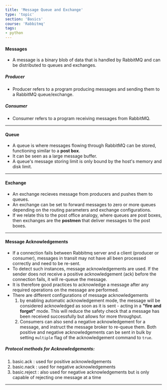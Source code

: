 ```yaml
---
title: 'Message Queue and Exchange'
type: 'topic'
section: 'Basics'
course: 'Rabbitmq'
tags:
- python
---
```

#### Messages
- A message is a binary blob of data that is handled by RabbitMQ and can be distributed to queues and exchanges.

##### Producer
- Producer refers to a program producing messages and sending them to a RabbitMQ queue/exchange.

##### Consumer
- Consumer refers to a program receiving messages from RabbitMQ.

---
#### Queue
- A queue is where messages flowing through RabbitMQ can be stored, functioning similar to a **post box**.
- It can be seen as a large message buffer.
- A queue's message storing limit is only bound by the host's memory and disk limit.

---
#### Exchange
- An exchange recieves message from producers and pushes them to queues.
- An exchange can be set to forward messages to zero or more queues depending on the routing parameters and exchange configurations.
- If we relate this to the post office analogy, where queues are post boxes, then exchanges are the **postmen** that deliver messages to the post boxes.

---
#### Message Acknowledgements
- If a connection fails between Rabbitmq server and a client (producer or consumer), messages in transit may not have all been processed correctly and need to be re-sent.
- To detect such instances, message acknowledgements are used. If the sender does not receive a positive acknowledgement (ack) before the connection fails, it will re-queue the message.
- It is therefore good practices to acknowledge a message after any required operations on the message are performed. 
- There are different configurations of message acknowledgements
  1. by enabling automatic acknowledgement mode, the message will be considered acknowledged as soon as it is sent - acting in a **"fire and forget"** mode. This will reduce the safety check that a message has been received successfully but allows for more throughput.
  2. Consumers can also send a negative acknowledgement for a message, and instruct the message broker to re-queue them. Both positive and negative acknowledgements can be sent in bulk by setting `multiple` flag of the acknowledgement command to `true`.

##### Protocol methods for Acknowledgements:
1. basic.ack : used for positive acknowledgements
2. basic.nack : used for negative acknowledgements
3. basic.reject : also used for negative acknowledgements but is only capable of rejecting one message at a time

---